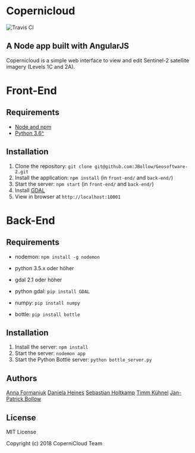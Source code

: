 # Copernicloud
![Travis CI](https://travis-ci.org/JBollow/Geosoftware-2.svg?branch=master)


## A Node app built with AngularJS

Copernicloud is a simple web interface to view and edit Sentinel-2 satellite imagery (Levels 1C and 2A).


# Front-End

## Requirements

- [Node and npm](http://nodejs.org)
- [Python 3.6^](http://python.org)

## Installation

1. Clone the repository: `git clone git@github.com:JBollow/Geosoftware-2.git`
2. Install the application: `npm install` (in `front-end/` and `back-end/`)
3. Start the server: `npm start` (in `front-end/` and `back-end/`)
3. Install [GDAL](http://www.gdal.org/)
4. View in browser at `http://localhost:10001`



# Back-End

## Requirements

- nodemon: `npm install -g nodemon`

- python 3.5.x oder höher
- gdal 2.1 oder höher

- python gdal: `pip install GDAL`
- numpy: `pip install numpy`
- bottle: `pip install bottle`

## Installation

1. Install the server: `npm install`
2. Start the server: `nodemon app`
3. Start the Python Bottle server: `python bottle_server.py`


## Authors
[Anna Formaniuk](https://github.com/annaformaniuk)
[Daniela Heines](https://github.com/Daniela134)
[Sebastian Holtkamp](https://github.com/sholtkamp) 
[Timm Kühnel](https://github.com/Timmimim)
[Jan-Patrick Bollow](https://github.com/JBollow)

## License

MIT License

Copyright (c) 2018 CoperniCloud Team
